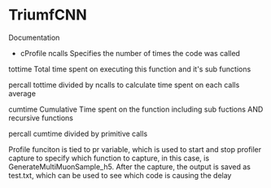 # TriumfCNN
Documentation
- cProfile
ncalls
    Specifies the number of times the code was called

tottime
    Total time spent on executing this function and it's sub functions

percall
    tottime divided by ncalls to calculate time spent on each calls average

cumtime
    Cumulative Time spent on the function including sub fuctions AND recursive functions

percall
    cumtime divided by primitive calls

Profile funciton is tied to pr variable, which is used to start and stop profiler capture to specify which function to capture, in this case, is GenerateMultiMuonSample_h5. After the capture, the output is saved as test.txt, which can be used to see which code is causing the delay
